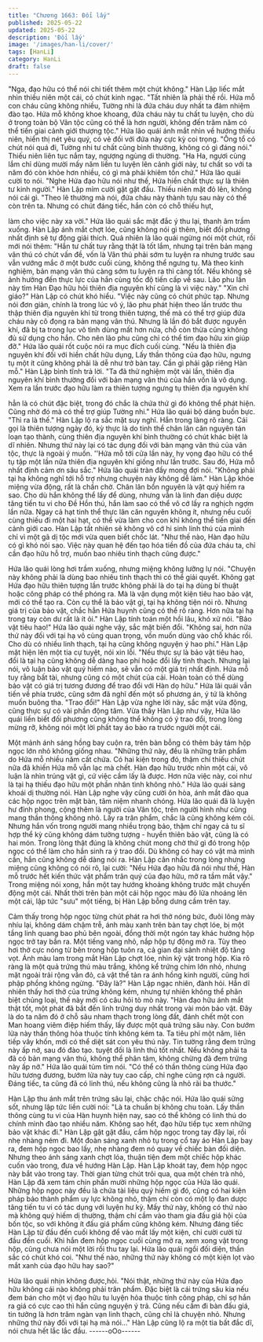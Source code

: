 ```yaml
---
title: "Chương 1663: Đổi lấy"
published: 2025-05-22
updated: 2025-05-22
description: 'Đổi lấy'
image: '/images/han-li/cover/'
tags: [HanLi]
category: HanLi
draft: false
---
```


"Nga, đạo hữu có thể nói chi tiết thêm một chút không."
Hàn Lập liếc mắt nhìn thiếu niên một cái, có chút kinh ngạc.
"Tất nhiên là phải thế rồi. Hứa mỗ con cháu cũng không nhiều,
Tường nhi là đứa cháu duy nhất ta đảm nhiệm đào tạo. Hứa mỗ
không khoe khoang, đứa cháu này tu chất tu luyện, cho dù ở
trong toàn bộ Vân tộc cũng có thể là hơn người, không đến trăm
năm có thể tiến giai cảnh giới thượng tộc."
Hứa lão quái ánh mắt nhìn về hướng thiếu niên, hiển thị nét yêu
quý, có vẻ đối với đứa này cực kỳ coi trọng.
"Ông tổ có chút nói quá đi, Tường nhi tư chất cũng bình thường,
không có gì đáng nói."
Thiếu niên liên tục nắm tay, ngượng ngùng di thường.
"Ha Ha, ngươi cùng lắm chỉ dùng mười mấy năm liền tu luyện lên
cảnh giới này, tư chất so với ta năm đó còn khỏe hơn nhiều, có gì
mà phải khiêm tốn chứ."
Hứa lão quái cười to nói.
"Nghe Hứa đạo hữu nói như thế, Hứa hiền chất thực sự là thiên tư
kinh người."
Hàn Lập mỉm cười gật gật đầu.
Thiếu niên mặt đỏ lên, không nói cái gì.
"Theo lẽ thường mà nói, đứa cháu này thành tựu sau này có thể
còn trên ta. Nhưng có chút đáng tiếc, hắn còn có chỗ thiếu hụt,

làm cho việc này xa vời."
Hứa lão quái sắc mặt đắc ý thu lại, thanh âm trầm xuống.
Hàn Lập ánh mắt chợt lóe, cũng không nói gì thêm, biết đối
phương nhất định sẽ tự động giải thích.
Quả nhiên là lão quái ngừng nói một chút, rồi mới nói thêm:
"Hắn tư chất tuy rằng thật là tốt lắm, nhưng tại trên bản mạng vân
thú có chút vấn đề, vốn là Vân thú phải sớm tu luyện ra nhưng
trước sau vẫn vướng mắc ở một bước cuối cùng, không thể
ngưng tụ. Mà theo kinh nghiệm, bản mạng vân thú càng sớm tu
luyện ra thì càng tốt. Nếu không sẽ ảnh hưởng đến thực lực của
hắn cùng tốc độ tiến cấp về sau. Lão phu lần này tìm Hàn Đạo
hữu hỏi thiên địa nguyên khí cũng là vì việc này."
"Xin chỉ giáo?"
Hàn Lập có chút khó hiểu.
"Việc này cũng có chút phức tạp. Nhưng nói đơn giản, chính là
trong lúc vô ý, lão phu phát hiện theo lần trước thu thập thiên địa
nguyên khí từ trong thiên tượng, thế mà có thể trợ giúp đứa cháu
này cô đọng ra bản mạng vân thú. Nhưng là lần đó bắt được
nguyên khí, đã bị ta trong lục vô tình dùng mất hơn nửa, chỗ còn
thừa cũng không đủ sử dụng cho hắn. Cho nên lão phu cũng chỉ
có thể tìm đạo hữu xin giúp đỡ."
Hứa lão quái rốt cuộc nói ra mục đích cuối cùng.
"Nếu là thiên địa nguyên khí đối với hiền chất hữu dụng, Lấy thần
thông của đạo hữu, ngưng tụ một ít cũng không phải là dễ như trở
bàn tay. Cần gì phải gặp riêng Hàn mỗ."
Hàn Lập bình tĩnh trả lời.
"Ta đã thử nghiệm một vài lần, thiên địa nguyên khí bình thường
đối với bản mạng vân thú của hắn vốn là vô dụng. Xem ra lần
trước đạo hữu làm ra thiên tượng ngưng tụ thiên địa nguyên khí

hẳn là có chút đặc biệt, trong đó chắc là chứa thứ gì đó không thể
phát hiện. Cũng nhờ đó mà có thể trợ giúp Tường nhi."
Hứa lão quái bộ dáng buồn bực.
"Thì ra là thế."
Hàn Lập lộ ra sắc mặt suy nghĩ. Hắn trong làng rõ ràng. Cái gọi là
thiên tượng ngày đó, kỳ thực là do tinh thể chân lân căn nguyên
tán loạn tạo thành, cùng thiên địa nguyên khí bình thường có chút
khác biệt là dĩ nhiên. Nhưng thứ này lại có tác dụng đối với bản
mạng vân thú của vân tộc, thực là ngoài ý muốn.
''Hứa mỗ tới cửa lần này, hy vọng đạo hữu có thể tụ tập một lần
nữa thiên địa nguyên khí giống như lần trước. Sau đó, Hứa mỗ
nhất định cảm ơn sâu sắc."
Hứa lão quái tràn đầy mong đợi nói.
"Không phải tại hạ không nghĩ tới hỗ trợ nhưng chuyện này không
dễ làm."
Hàn Lập khóe miệng vừa động, rất là chần chờ.
Chân lân bổn nguyên là vật quý hiếm ra sao. Cho dù hắn không
thể lấy để dùng, nhưng vẫn là linh đan diệu dược tăng tiến tu vi
cho Đề Hồn thú, hắn làm sao có thể vô cớ lấy ra nghịch ngợm lần
nữa.
Ngay cả hạt tinh thể thực lân căn nguyên không ít, nhưng nếu
cuối cùng thiếu đi một hai hạt, có thể vừa làm cho con khỉ không
thể tiến giai đến cảnh giới cao.
Hàn Lập tất nhiên sẽ không vô cớ hi sinh linh thú của mình chỉ vì
một gã dị tộc mới vừa quen biết chốc lát.
"Như thế nào, Hàn đạo hữu có gì khó nói sao. Việc này quan hệ
đến tạo hóa tiền đồ của đứa cháu ta, chỉ cần đạo hữu hỗ trợ,
muốn bao nhiêu tinh thạch cũng được."

Hứa lão quái lòng hơi trầm xuống, nhưng miệng không lưỡng lự
nói.
"Chuyện này không phải là dùng bao nhiêu tinh thạch thì có thể
giải quyết. Không gạt Hứa đạo hữu thiên tượng lần trước không
phải là do tại hạ dùng bí thuật hoặc công pháp có thể phóng ra.
Mà là vận dụng một kiện tiêu hao bảo vật, mới có thể tạo ra. Còn
cụ thể là bảo vật gì, tại hạ không tiện nói rõ. Nhưng giá trị của bảo
vật, chắc hẳn Hứa huynh cũng có thể rõ ràng. Hơn nữa tại hạ
trong tay còn dư rất là ít ỏi."
Hàn Lập tính toán một hồi lâu, khó xử nói.
"Bảo vật tiêu hao!"
Hứa lão quái nghe vậy, sắc mặt biến đổi.
"Không sai, hơn nữa thứ này đối với tại hạ vô cùng quan trọng,
vốn muốn dùng vào chỗ khác rối. Cho dù có nhiều linh thạch, tại
hạ cũng không nguyện ý hao phí."
Hàn Lập mặt hiện lên một tia cự tuyệt, nói xin lỗi.
"Nếu thực sự là bảo vật tiêu hao, đổi là tại hạ cũng không dễ dàng
hao phí hoặc đổi lấy tinh thạch. Nhưng lại nói, vô luận bảo vật quý
hiếm nào, sẽ vẫn có một giá trị nhất định. Hứa mỗ tuy rằng bất tài,
nhưng cũng có một chút của cải. Hoàn toàn có thể dùng bảo vật
có giá trị tương đương để trao đổi với Hàn dọ hữu."
Hứa lãi quái vẫn tiến về phía trước, cũng sớm đã nghĩ đến một số
phương án, ý tứ là không muốn buông tha.
"Trao đổi!"
Hàn Lập vừa nghe lời này, sắc mặt vừa động, cũng thực sự có vài
phần động tâm.
Vừa thấy Hàn Lập như vậy, Hứa lão quái liền biết đối phương
cũng không thể không có ý trao đổi, trong lòng mừng rỡ, không
nói một lời phất tay áo bào ra trước người một cái.

Một mảnh ánh sáng hồng bay cuộn ra, trên bàn bỗng có thêm bảy
tám hộp ngọc lớn nhỏ không giống nhau.
"Những thứ này, đều là những trân phẩm do Hứa mỗ nhiều năm
cất chứa. Có hai kiện trong đó, thậm chí thiếu chút nữa đã khiến
Hứa mỗ vẫn lạc mà chết. Hàn đạo hữu trước nhìn một cái, vô
luận là nhìn trúng vật gì, cứ việc cầm lấy là được. Hơn nữa việc
này, coi như là tại hạ thiếu đạo hữu một phần nhân tình không
nhỏ."
Hứa lão quái sảng khoái dị thường nói.
Hàn Lập nghe vậy cũng cười ôn hòa, ánh mắt đảo qua các hộp
ngọc trên mặt bàn, tâm niệm nhanh chóng.
Hứa lão quái đã là luyện hư đỉnh phong, cộng thêm là người của
Vân tộc, trên người hình như cũng mang thần thông không nhỏ.
Lấy ra trân phẩm, chắc là cũng không kém cỏi.
Nhưng hắn vốn trong người mang nhiều trọng bảo, thậm chí ngay
cả tu sĩ hợp thể kỳ cũng không dám tưởng tượng - huyền thiên
bảo vật, cũng là có hai món. Trong lòng thật đúng là không chút
mong chờ thứ gì đó trong hộp ngọc có thể làm cho hắn sinh ra ý
trao đổi.
Dù không có hay có vật mà mình cần, hắn cũng không dễ dàng
nói ra.
Hàn Lập cân nhắc trong lòng nhưng miệng cũng không có nói rõ,
lại cười:
"Nếu Hứa đạo hữu đã nói như thế, Hàn mỗ trước hết kiến thức
vật phẩm trân quý của đạo hữu, mở ra tầm mắt vậy."
Trong miệng nói xong, hắn một tay hướng khoảng không trước
mặt chuyển động một cái.
Nhất thời trên bàn một cái hộp ngọc màu đỏ lửa nhoáng lên một
cái, lập tức "sưu" một tiếng, bị Hàn Lập bỗng dưng cầm trên tay.

Cảm thấy trong hộp ngọc từng chút phát ra hơi thở nóng bức, đuôi
lông mày nhíu lại, không dám chậm trễ, ánh màu xanh trên bàn
tay chợt lóe, bị một tầng linh quang bao phủ bên ngoài, đồng thời
một ngón tay khác hướng hộp ngọc trở tay bắn ra.
Một tiếng vang nhỏ, nắp hộp tự động mở ra.
Tùy theo hơi thở cực nóng từ bên trong hộp tuôn ra, cả gian đại
sảnh nhiệt độ tăng vọt.
Ánh màu lam trong mắt Hàn Lập chợt lóe, nhìn kỹ vật trong hộp.
Kia rõ ràng là một quả trứng thú màu trắng, không kể trứng chim
lớn nhỏ, nhưng mặt ngoài trải rộng vằn đỏ, cả vật thể tản ra ánh
hồng kinh người, cũng hơi phập phồng không ngừng.
"Đây là?"
Hàn Lập ngạc nhiên, đành hỏi.
Hắn dĩ nhiên thấy hơi thở của trứng không kém, nhưng tự nhiên
không thể phân biệt chủng loại, thế này mới có câu hỏi tò mò này.
"Hàn đạo hữu ánh mắt thật tốt, một phát đã bắt đến linh trứng duy
nhất trong vài món bảo vật. Đây là do ta năm đó ở chỗ sâu nham
thạch trong lòng đất, đánh chết một con Man hoang viêm điệp
hiếm thấy, lấy được một quả trứng sâu này. Con bướm lửa này
thần thông hỏa thuộc tính không kém ta. Ta tiêu phí một năm, liên
tiếp vây khốn, mới có thể diệt sát con yêu thú này. Tin tưởng rằng
đem trứng này ấp nở, sau đó đào tạo. tuyệt đối là linh thú tốt nhất.
Nếu không phải ta đã có bản mạng vân thú, không thể phân tâm,
không chừng đã đem trứng này ấp nở."
Hứa lão quái tủm tỉm nói.
"Có thể có thần thông cùng Hứa đạo hữu tương đương, bướm
lửa này tuy cao cấp, chỉ nghe cũng rợn cả người. Đáng tiếc, ta
cũng đã có linh thú, nếu không cũng là nhỏ rãi ba thước."

Hàn Lập thu ánh mắt trên trứng sâu lại, chậc chậc nói.
Hứa lão quái sửng sốt, nhưng lập tức liền cười nói:
"Là ta chuẩn bị không chu toàn. Lấy thần thông cùng tu vi của
Hàn huynh hiện nay, sao có thể không có linh thú do chính mình
đào tạo nhiều năm. Không sao hết, đạo hữu tiếp tục xem những
bảo vật khác đi."
Hàn Lập gật gật đầu, cầm hộp ngọc trong tay đậy lại, rồi nhẹ
nhàng ném đi.
Một đoàn sáng xanh nhỏ tụ trong cổ tay áo Hàn Lập bay ra, đem
hộp ngọc bao lấy, nhẹ nhàng đem nó quay về chiếc bàn đối diện.
Nhưng theo ánh sáng xanh chợt lóa, thuận tiện đem một chiếc
hộp khác cuốn vào trong, đưa về hướng Hàn Lập.
Hàn Lập khoát tay, đem hộp ngọc này bắt vào trong tay.
Thời gian từng chút trôi qua, qua một chén trà nhỏ, Hàn Lập đã
xem tám chín phần mười những hộp ngọc của Hứa lão quái.
Những hộp ngọc này đều là chứa tài liệu quý hiếm gì đó, cũng có
hai kiện pháp bảo thành phẩm uy lực không nhỏ, thậm chí còn có
một lọ đan dược tăng tiến tu vi có tác dụng với luyện hư kỳ.
Mấy thứ này, không có thứ nào mà không quý hiếm dị thường,
thậm chí cầm vào tham gia đấu giá hội của bốn tộc, so với không
ít đấu giá phẩm cũng không kém.
Nhưng đáng tiếc Hàn Lập từ đầu đến cuối không để vào mắt lấy
một kiện, chỉ cười cười từ đầu đến cuối.
Khi hắn đem hộp ngọc cuối cùng mở ra, xem xong vật trong hộp,
cũng chưa nói một lời rồi thu tay lại. Hứa lão quái ngồi đối diện,
thần sắc có chút khó coi.
"Như thế nào, những thứ này không có một kiện lọt vào mắt xanh
của đạo hữu hay sao?"

Hứa lão quái nhịn không được,hỏi.
"Nói thật, những thứ này của Hứa đạo hữu không cái nào không
phải trân phẩm. Đặc biệt là cái trứng sâu kia nếu đem bán cho
một vị đạo hữu tu luyện hỏa thuộc tính công pháp, chỉ sợ hắn ra
giá có cực cao thì hắn cũng nguyện ý trả. Cũng nếu cầm đi bàn
đấu giá, tin tưởng là hơn trăm ngàn vạn linh thạch, cũng chỉ là
chuyện nhỏ. Nhưng những thứ này đối với tại hạ mà nói..."
Hàn Lập cũng lộ ra một tia bất đắc dĩ, nói chưa hết lắc lắc đầu.
------oOo------
